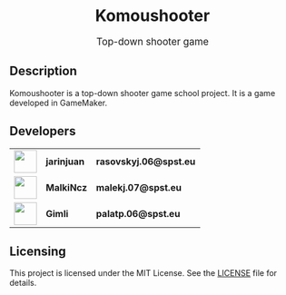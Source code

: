 <h1 align="center">Komoushooter</h1>
<p style="font-size: 17px" align="center">Top-down shooter game</p>


## Description

Komoushooter is a top-down shooter game school project. It is a game developed in GameMaker.

## Developers


<table>
<tr>
<td><img width=40 src="https://github.com/jarinjuan.png?size=40"></td>
<td><strong>jarinjuan</strong></td>
<td><strong>rasovskyj.06@spst.eu</strong></td>
</tr>
<tr>
<td><img width=40 src="https://github.com/MalkiNcz.png?size=40"></td>
<td><strong>MalkiNcz</strong></td>
<td><strong>malekj.07@spst.eu</strong></td>
</tr>
<tr>
<td><img width=40 src="https://github.com/sogba.png?size=40"></td>
<td><strong>Gimli</strong></td>
<td><strong>palatp.06@spst.eu</strong></td>
</tr>
</table>


## Licensing

This project is licensed under the MIT License. See the [LICENSE](LICENSE) file for details.
